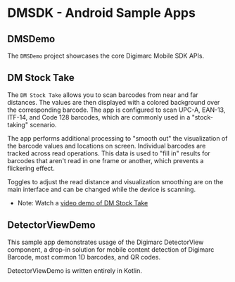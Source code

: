 # DMSDK - Android Sample Apps

## DMSDemo
The `DMSDemo` project showcases the core Digimarc Mobile SDK APIs.

## DM Stock Take
The `DM Stock Take` allows you to scan barcodes from near and far distances. The values are then displayed with a colored background over the corresponding barcode. The app is configured to scan UPC-A, EAN-13, ITF-14, and Code 128 barcodes, which are commonly used in a "stock-taking" scenario.

The app performs additional processing to "smooth out" the visualization of the barcode values and locations on screen. Individual barcodes are tracked across read operations. This data is used to "fill in" results for barcodes that aren't read in one frame or another, which prevents a flickering effect.

Toggles to adjust the read distance and visualization smoothing are on the main interface and can be changed while the device is scanning.

- Note: Watch a [video demo of DM Stock Take][1]

## DetectorViewDemo 
This sample app demonstrates usage of the Digimarc DetectorView component, a drop-in solution for mobile content detection of Digimarc Barcode, most common 1D barcodes, and QR codes. 

DetectorViewDemo is written entirely in Kotlin.

[1]:    https://vimeo.com/499261374